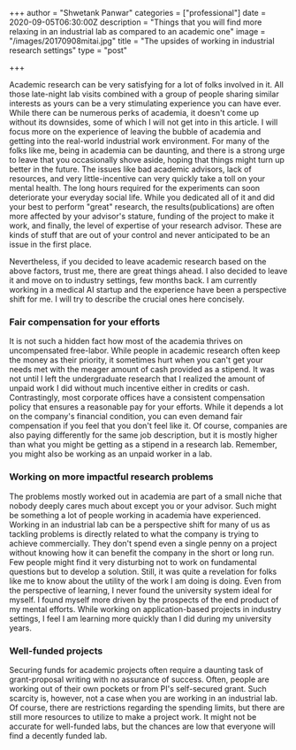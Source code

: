 +++
author = "Shwetank Panwar"
categories = ["professional"]
date = 2020-09-05T06:30:00Z
description = "Things that you will find more relaxing in an industrial lab as compared to an academic one"
image = "/images/20170908mitai.jpg"
title = "The upsides of working in industrial research settings"
type = "post"

+++

Academic research can be very satisfying for a lot of folks involved in it. All those late-night lab visits combined with a group of people sharing similar interests as yours can be a very stimulating experience you can have ever. While there can be numerous perks of academia, it doesn't come up without its downsides, some of which I will not get into in this article. I will focus more on the experience of leaving the bubble of academia and getting into the real-world industrial work environment. For many of the folks like me, being in academia can be daunting, and there is a strong urge to leave that you occasionally shove aside, hoping that things might turn up better in the future. The issues like bad academic advisors, lack of resources, and very little-incentive can very quickly take a toll on your mental health. The long hours required for the experiments can soon deteriorate your everyday social life. While you dedicated all of it and did your best to perform "great" research, the results(publications) are often more affected by your advisor's stature, funding of the project to make it work, and finally, the level of expertise of your research advisor. These are kinds of stuff that are out of your control and never anticipated to be an issue in the first place.

Nevertheless, if you decided to leave academic research based on the above factors, trust me, there are great things ahead. I also decided to leave it and move on to industry settings, few months back. I am currently working in a medical AI startup and the experience have been a perspective shift for me. I will try to describe the crucial ones here concisely.

### Fair compensation for your efforts

It is not such a hidden fact how most of the academia thrives on uncompensated free-labor. While people in academic research often keep the money as their priority, it sometimes hurt when you can't get your needs met with the meager amount of cash provided as a stipend. It was not until I left the undergraduate research that I realized the amount of unpaid work I did without much incentive either in credits or cash. Contrastingly, most corporate offices have a consistent compensation policy that ensures a reasonable pay for your efforts. While it depends a lot on the company's financial condition, you can even demand fair compensation if you feel that you don't feel like it. Of course, companies are also paying differently for the same job description, but it is mostly higher than what you might be getting as a stipend in a research lab. Remember, you might also be working as an unpaid worker in a lab.

### Working on more impactful research problems

The problems mostly worked out in academia are part of a small niche that nobody deeply cares much about except you or your advisor. Such might be something a lot of people working in academia have experienced. Working in an industrial lab can be a perspective shift for many of us as tackling problems is directly related to what the company is trying to achieve commercially. They don't spend even a single penny on a project without knowing how it can benefit the company in the short or long run. Few people might find it very disturbing not to work on fundamental questions but to develop a solution. Still, it was quite a revelation for folks like me to know about the utility of the work I am doing is doing. Even from the perspective of learning, I never found the university system ideal for myself. I found myself more driven by the prospects of the end product of my mental efforts. While working on application-based projects in industry settings, I feel I am learning more quickly than I did during my university years.

### Well-funded projects

Securing funds for academic projects often require a daunting task of grant-proposal writing with no assurance of success. Often, people are working out of their own pockets or from PI's self-secured grant. Such scarcity is, however, not a case when you are working in an industrial lab. Of course, there are restrictions regarding the spending limits, but there are still more resources to utilize to make a project work. It might not be accurate for well-funded labs, but the chances are low that everyone will find a decently funded lab.